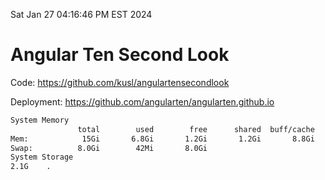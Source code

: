 Sat Jan 27 04:16:46 PM EST 2024

# Angular Ten Second Look

Code: https://github.com/kusl/angulartensecondlook

Deployment: https://github.com/angularten/angularten.github.io

```bash
System Memory
               total        used        free      shared  buff/cache   available
Mem:            15Gi       6.8Gi       1.2Gi       1.2Gi       8.8Gi       8.4Gi
Swap:          8.0Gi        42Mi       8.0Gi
System Storage
2.1G	.
```
